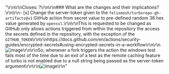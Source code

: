 "<!--\r\nThanks for opening a PR! Your contribution is much appreciated.\r\nTo make sure your PR is handled as smoothly as possible please:\r\n - Link issue via \"Closes #[issue_number]\r\n - Choose & follow the right checklist for the change that you're making:\r\n-->\r\n\r\nCloses: ?\r\n\r\n### What are the changes and their implications?\r\n\r\n- [x] Change the server-token given to the ```felixmosh/turborepo-gh-artifacts@v1``` GitHub action from secret value to pre-defined random 36 hex value generated by ```openssl```.\r\n\r\nThis is requested to be changed as GitHub only allows actions triggered from within the repository the access the secrets defined in the repository, with the exception of the ```GITHUB_TOKEN```\r\n\r\nhttps://docs.github.com/en/actions/security-guides/encrypted-secrets#using-encrypted-secrets-in-a-workflow\r\n\r\n![image](https://user-images.githubusercontent.com/83594610/187928259-10501dcb-ba38-4e12-84dd-8b98dacb7532.png)\r\n\r\nSo, whenever a fork triggers the action the windows test fails most of the time due to an exit of a test as the remote caching feature of turbo is not enabled due to a null string being passed as the server-token argument\r\n\r\n![image](https://user-images.githubusercontent.com/83594610/187926354-c735afda-6931-42ae-b2ad-229aae6232cb.png)\r\n"